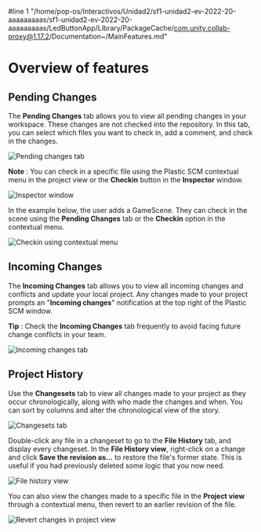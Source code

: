 #line 1 "/home/pop-os/Interactivos/Unidad2/sf1-unidad2-ev-2022-20-aaaaaaaaas/sf1-unidad2-ev-2022-20-aaaaaaaaas/LedButtonApp/Library/PackageCache/com.unity.collab-proxy@1.17.2/Documentation~/MainFeatures.md"
# Overview of features

## Pending Changes

The **Pending Changes** tab allows you to view all pending changes in your workspace. These changes are not checked into the repository. In this tab, you can select which files you want to check in, add a comment, and check in the changes.

![Pending changes tab](images/PendingChanges.png)

**Note** : You can check in a specific file using the Plastic SCM contextual menu in the project view or the **Checkin** button in the **Inspector** window.

![Inspector window](images/InspectorWindow.png)

In the example below, the user adds a GameScene. They can check in the scene using the **Pending Changes** tab or the **Checkin** option in the contextual menu.

![Checkin using contextual menu](images/GamesSceneExample.png)

## Incoming Changes

The **Incoming Changes** tab allows you to view all incoming changes and conflicts and update your local project. Any changes made to your project prompts an "**Incoming changes**" notification at the top right of the Plastic SCM window.

**Tip** : Check the **Incoming Changes** tab frequently to avoid facing future change conflicts in your team.

![Incoming changes tab](images/IncomingChanges.gif)

## Project History

Use the **Changesets** tab to view all changes made to your project as they occur chronologically, along with who made the changes and when. You can sort by columns and alter the chronological view of the story.

![Changesets tab](images/ProjectHistory.png)

Double-click any file in a changeset to go to the **File History** tab, and display every changeset. In the **File History view**, right-click on a change and click **Save the revision as…** to restore the file's former state. This is useful if you had previously deleted some logic that you now need.

![File history view](images/FileHistory.png)

You can also view the changes made to a specific file in the **Project view** through a contextual menu, then revert to an earlier revision of the file.

![Revert changes in project view](images/ProjectView.gif)